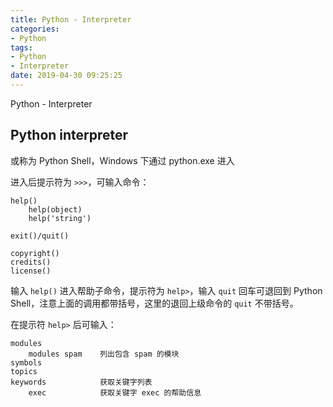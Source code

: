```yaml
---
title: Python - Interpreter
categories:
- Python
tags:
- Python
- Interpreter
date: 2019-04-30 09:25:25
---
```


Python - Interpreter

<!--more-->

## Python interpreter

或称为 Python Shell，Windows 下通过 python.exe 进入

进入后提示符为 `>>>`，可输入命令：

    help()
        help(object)
        help('string')

    exit()/quit()

    copyright()
    credits()
    license()

输入 `help()` 进入帮助子命令，提示符为 `help>`，输入 `quit` 回车可退回到 Python
Shell，注意上面的调用都带括号，这里的退回上级命令的 `quit` 不带括号。

在提示符 `help>` 后可输入：

    modules
        modules spam    列出包含 spam 的模块
    symbols
    topics
    keywords            获取关键字列表
        exec            获取关键字 exec 的帮助信息

